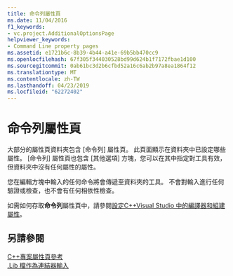 ```yaml
---
title: 命令列屬性頁
ms.date: 11/04/2016
f1_keywords:
- vc.project.AdditionalOptionsPage
helpviewer_keywords:
- Command Line property pages
ms.assetid: e1721b6c-8b39-4b44-a41e-69b5bb470cc9
ms.openlocfilehash: 67f305f344030528bd99d624b1f7172fbae1d100
ms.sourcegitcommit: 0ab61bc3d2b6cfbd52a16c6ab2b97a8ea1864f12
ms.translationtype: MT
ms.contentlocale: zh-TW
ms.lasthandoff: 04/23/2019
ms.locfileid: "62272402"
---
```

# <a name="command-line-property-pages"></a>命令列屬性頁

大部分的屬性頁資料夾包含 [命令列] 屬性頁。 此頁面顯示在資料夾中已設定哪些屬性。 [命令列] 屬性頁也包含 [其他選項] 方塊，您可以在其中指定對工具有效，但資料夾中沒有任何屬性的屬性。

您在編輯方塊中輸入的任何命令將會傳遞至資料夾的工具。 不會對輸入進行任何驗證或檢查，也不會有任何相依性檢查。

如需如何存取**命令列**屬性頁中，請參閱[設定C++Visual Studio 中的編譯器和組建屬性](../working-with-project-properties.md)。

## <a name="see-also"></a>另請參閱

[C++專案屬性頁參考](property-pages-visual-cpp.md)<br>
[.Lib 檔作為連結器輸入](dot-lib-files-as-linker-input.md)
